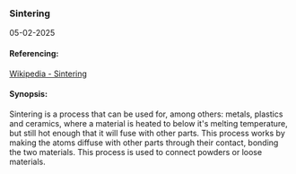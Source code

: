 ### Sintering
05-02-2025
#### Referencing:
[Wikipedia - Sintering](https://en.wikipedia.org/wiki/Sintering)

#### Synopsis:
Sintering is a process that can be used for, among others: metals, plastics and ceramics, where a material is heated to below it's melting temperature, but still hot enough that it will fuse with other parts. This process works by making the atoms diffuse with other parts through their contact, bonding the two materials. 
This process is used to connect powders or loose materials.





